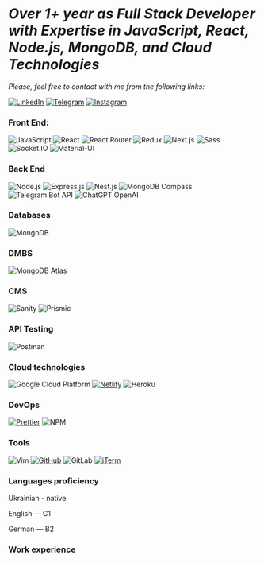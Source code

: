 <h1><b><em/>Over 1+ year as Full Stack Developer with Expertise in JavaScript, React, Node.js, MongoDB, and Cloud Technologies</em></b></h1>

<em>Please, feel free to contact with me from the following links:</em>

[![LinkedIn](https://img.shields.io/badge/LinkedIn-Danyil%20Kurka-blue?style=for-the-badge&logo=linkedin&logoColor=white)](https://www.linkedin.com/in/danyil-kurka-8bb791217/)
[![Telegram](https://img.shields.io/badge/Telegram-@tribeofdanel-blue?style=for-the-badge&logo=telegram&logoColor=white)](https://t.me/tribeofdanel)
[![Instagram](https://img.shields.io/badge/Instagram-%40daniel__vadimovich-%23E4405F?style=for-the-badge&logo=instagram&logoColor=white&labelColor=%23fd1d1d&logoWidth=20)](https://www.instagram.com/daniel_vadimovich/)

### Front End:
![JavaScript](https://img.shields.io/badge/Javascript-black.svg?logo=javascript)
![React](https://img.shields.io/badge/React-000?&logo=React)
![React Router](https://img.shields.io/badge/React_Router-black?style=flat-square&logo=react-router&logoColor=white)
![Redux](https://img.shields.io/badge/Redux-black.svg?logo=redux)
![Next.js](https://img.shields.io/badge/Next.js-black?style=flat-square&logo=vercel&logoColor=white&link=https://nextjs.org/)
![Sass](https://img.shields.io/badge/Sass-black.svg?logo=sass)
![Socket.IO](https://img.shields.io/badge/Socket.IO-black?style=flat-square&logo=socket-dot-io&logoColor=white)
![Material-UI](https://img.shields.io/badge/Material--UI-0081CB?style=flat-square&logo=material-ui&logoColor=white&link=https://material-ui.com/&color=000000)
### Back End
![Node.js](https://img.shields.io/badge/-Node.js-000?&logo=node.js)
![Express.js](https://img.shields.io/badge/-Express.js-000000?style=flat-square&logo=express&logoColor=green)
![Nest.js](https://img.shields.io/badge/-Nest.js-fffff?style=flat-square&logo=nestjs&logoColor=red&color=black)
![MongoDB Compass](https://img.shields.io/badge/MongoDB%20Compass-47A248?style=flat-square&logo=mongodb&logoColor=white&color=black)
![Telegram Bot API](https://img.shields.io/badge/Telegram%20Bot%20API-26A5E4?style=flat-square&logo=telegram&logoColor=white&color=black)
![ChatGPT OpenAI](https://img.shields.io/badge/ChatGPT%20OpenAI-FF6600?style=flat-square&logo=openai&logoColor=white&color=black)
### Databases
![MongoDB](https://img.shields.io/badge/-MongoDB-000?&logo=mongodb)
### DMBS
![MongoDB Atlas](https://img.shields.io/badge/MongoDB%20Atlas-47A248?style=flat-square&logo=mongodb&logoColor=white&logoWidth=30&color=black)
### CMS
![Sanity](https://img.shields.io/badge/Sanity-black?style=flat-square&logo=sanity&logoColor=#F7DF1E)
![Prismic](https://img.shields.io/badge/Prismic-black?style=flat-square&logo=prismic&logoColor=white)
### API Testing
![Postman](https://img.shields.io/badge/-Postman-00000?style=flat-square&logo=postman&logoColor=white&color=black)
### Cloud technologies
![Google Cloud Platform](https://img.shields.io/badge/-Google%20Cloud%20Platform-00000?style=flat-square&logo=google-cloud&logoColor=green&color=black)
[![Netlify](https://img.shields.io/badge/-Netlify-000000?style=flat-square&logo=netlify&logoColor=white)](https://www.netlify.com/)
![Heroku](https://img.shields.io/badge/Heroku-430098?style=flat-square&logo=heroku&logoColor=white&color=black)
### DevOps
[![Prettier](https://img.shields.io/badge/-Prettier-000000?style=flat-square&logo=prettier&logoColor=yellow)](https://prettier.io/)
![NPM](https://img.shields.io/badge/-NPM-00000?style=flat-square&logo=npm&logoColor=white&color=black)
### Tools
![Vim](https://img.shields.io/badge/Vim-black?style=flat-square&logo=vim&logoColor=white)
[![GitHub](https://img.shields.io/badge/GitHub-%2312100E.svg?logo=github&logoColor=white)](https://github.com/)
![GitLab](https://img.shields.io/badge/GitLab-black.svg?style=flat-square&logo=gitlab&logoColor=white)
[![iTerm](https://img.shields.io/badge/iTerm-000000?style=flat-square&logo=iterm2)](https://iterm2.com/)

### Languages proficiency
Ukrainian - native

English — C1

German — B2

### Work experience
















